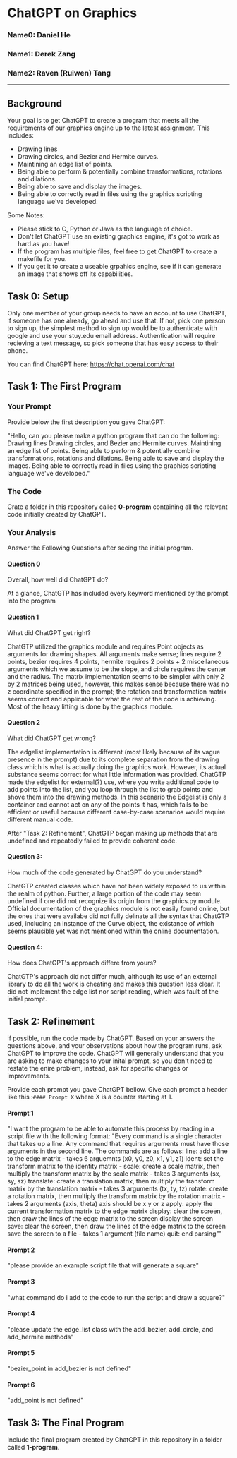 # ChatGPT on Graphics

### Name0: Daniel He
### Name1: Derek Zang
### Name2: Raven (Ruiwen) Tang

---

## Background
Your goal is to get ChatGPT to create a program that meets all the requirements of our graphics engine up to the latest assignment. This includes:
* Drawing lines
* Drawing circles, and Bezier and Hermite curves.
* Maintining an edge list of points.
* Being able to perform & potentially combine transformations, rotations and dilations.
* Being able to save and display the images.
* Being able to correctly read in files using the graphics scripting language we've developed.

Some Notes:
* Please stick to C, Python or Java as the language of choice.
* Don't let ChatGPT use an existing graphics engine, it's got to work as hard as you have!
* If the program has multiple files, feel free to get ChatGPT to create a makefile for you.
* If you get it to create a useable grpahics engine, see if it can generate an image that shows off its capabilities.



## Task 0: Setup
Only one member of your group needs to have an account to use ChatGPT, if someone has one already, go ahead and use that. If not, pick one person to sign up, the simplest method to sign up would be to authenticate with google and use your stuy.edu email address. Authentication will require recieving a text message, so pick someone that has easy access to their phone.

You can find ChatGPT here: <https://chat.openai.com/chat>

## Task 1: The First Program
### Your Prompt
Provide below the first description you gave ChatGPT:

"Hello, can you please make a python program that can do the following: 
    Drawing lines
    Drawing circles, and Bezier and Hermite curves.
    Maintining an edge list of points.
    Being able to perform & potentially combine transformations, rotations and dilations.
    Being able to save and display the images.
    Being able to correctly read in files using the graphics scripting language we've developed."

### The Code
Crate a folder in this repository called __0-program__ containing all the relevant code initially created by ChatGPT.

### Your Analysis
Answer the Following Questions after seeing the initial program.

#### Question 0
Overall, how well did ChatGPT do?

At a glance, ChatGTP has included every keyword mentioned by the prompt into the program 

#### Question 1
What did ChatGPT get right?

ChatGTP utilized the graphics module and requires Point objects as arguments for drawing shapes. All arguments make sense; lines require 2 points, bezier requires 4 points, hermite requires 2 points + 2 miscellaneous arguments which we assume to be the slope, and circle requires the center and the radius. The matrix implementation seems to be simpler with only 2 by 2 matrices being used, however, this makes sense because there was no z coordinate specified in the prompt; the rotation and transformation matrix seems correct and applicable for what the rest of the code is achieving. Most of the heavy lifting is done by the graphics module.

#### Question 2
What did ChatGPT get wrong?

The edgelist implementation is different (most likely because of its vague presence in the prompt) due to its complete separation from the drawing class which is what is actually doing the graphics work. However, its actual substance seems correct for what little information was provided. ChatGTP made the edgelist for external(?) use, where you write additional code to add points into the list, and you loop through the list to grab points and shove them into the drawing methods. In this scenario the Edgelist is only a container and cannot act on any of the points it has, which fails to be efficient or useful because different case-by-case scenarios would require different manual code. 

After "Task 2: Refinement", ChatGTP began making up methods that are undefined and repeatedly failed to provide coherent code.

#### Question 3:
How much of the code generated by ChatGPT do you understand?

ChatGTP created classes which have not been widely exposed to us within the realm of python. Further, a large portion of the code may seem undefined if one did not recognize its origin from the graphics.py module. Official documentation of the graphics module is not easily found online, but the ones that were availabe did not fully delinate all the syntax that ChatGTP used, including an instance of the Curve object, the existance of which seems plausible yet was not mentioned within the online documentation.

#### Question 4:
How does ChatGPT's approach differe from yours?

ChatGTP's approach did not differ much, although its use of an external library to do all the work is cheating and makes this question less clear. It did not implement the edge list nor script reading, which was fault of the initial prompt.


## Task 2: Refinement
if possible, run the code made by ChatGPT. Based on your answers the questions above, and your observations about how the program runs, ask ChatGPT to improve the code. ChatGPT will generally understand that you are asking to make changes to your inital prompt, so you don't need to restate the enire problem, instead, ask for specific changes or improvements.

Provide each prompt you gave ChatGPT bellow. Give each prompt a header like this :`#### Prompt X` where X is a counter starting at 1.

#### Prompt 1

"I want the program to be able to automate this process by reading in a script file with the following format: 
    "Every command is a single character that takes up a line. Any command that requires arguments must have those arguments in the second line. The commands are as follows:
        line: add a line to the edge matrix -
        takes 6 arguemnts (x0, y0, z0, x1, y1, z1)
        ident: set the transform matrix to the identity matrix -
        scale: create a scale matrix,
               then multiply the transform matrix by the scale matrix -
               takes 3 arguments (sx, sy, sz)
        translate: create a translation matrix,
               then multiply the transform matrix by the translation matrix -
               takes 3 arguments (tx, ty, tz)
        rotate: create a rotation matrix,
               then multiply the transform matrix by the rotation matrix -
               takes 2 arguments (axis, theta) axis should be x y or z
        apply: apply the current transformation matrix to the edge matrix
        display: clear the screen, then
               draw the lines of the edge matrix to the screen
               display the screen
        save: clear the screen, then
               draw the lines of the edge matrix to the screen
               save the screen to a file -
               takes 1 argument (file name)
        quit: end parsing""

#### Prompt 2

"please provide an example script file that will generate a square"

#### Prompt 3

"what command do i add to the code to run the script and draw a square?"

#### Prompt 4

"please update the edge_list class with the add_bezier, add_circle, and add_hermite methods"

#### Prompt 5

"bezier_point in add_bezier is not defined"

#### Prompt 6

"add_point is not defined"

## Task 3: The Final Program
Include the final program created by ChatGPT in this repository in a folder called __1-program__.



